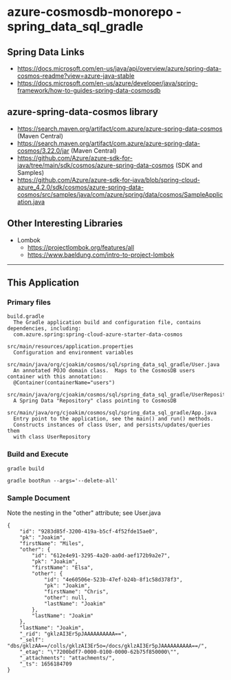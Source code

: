 # azure-cosmosdb-monorepo - spring_data_sql_gradle

## Spring Data Links

- https://docs.microsoft.com/en-us/java/api/overview/azure/spring-data-cosmos-readme?view=azure-java-stable
- https://docs.microsoft.com/en-us/azure/developer/java/spring-framework/how-to-guides-spring-data-cosmosdb


## azure-spring-data-cosmos library

- https://search.maven.org/artifact/com.azure/azure-spring-data-cosmos   (Maven Central)
- https://search.maven.org/artifact/com.azure/azure-spring-data-cosmos/3.22.0/jar  (Maven Central)
- https://github.com/Azure/azure-sdk-for-java/tree/main/sdk/cosmos/azure-spring-data-cosmos  (SDK and Samples)
- https://github.com/Azure/azure-sdk-for-java/blob/spring-cloud-azure_4.2.0/sdk/cosmos/azure-spring-data-cosmos/src/samples/java/com/azure/spring/data/cosmos/SampleApplication.java

## Other Interesting Libraries

- Lombok
  - https://projectlombok.org/features/all
  - https://www.baeldung.com/intro-to-project-lombok

---

## This Application

### Primary files

```
build.gradle
  The Gradle application build and configuration file, contains dependencies, including:
  com.azure.spring:spring-cloud-azure-starter-data-cosmos

src/main/resources/application.properties
  Configuration and environment variables

src/main/java/org/cjoakim/cosmos/sql/spring_data_sql_gradle/User.java
  An annotated POJO domain class.  Maps to the CosmosDB users container with this annotation:
  @Container(containerName="users")

src/main/java/org/cjoakim/cosmos/sql/spring_data_sql_gradle/UserRepository.java
  A Spring Data "Repository" class pointing to CosmosDB

src/main/java/org/cjoakim/cosmos/sql/spring_data_sql_gradle/App.java
  Entry point to the application, see the main() and run() methods.
  Constructs instances of class User, and persists/updates/queries them
  with class UserRepository
```

### Build and Execute

```
gradle build

gradle bootRun --args='--delete-all'
```

### Sample Document

Note the nesting in the "other" attribute; see User.java

```
{
    "id": "9283d85f-3200-419a-b5cf-4f52fde15ae0",
    "pk": "Joakim",
    "firstName": "Miles",
    "other": {
        "id": "612e4e91-3295-4a20-aa0d-aef172b9a2e7",
        "pk": "Joakim",
        "firstName": "Elsa",
        "other": {
            "id": "4e60506e-523b-47ef-b24b-8f1c58d378f3",
            "pk": "Joakim",
            "firstName": "Chris",
            "other": null,
            "lastName": "Joakim"
        },
        "lastName": "Joakim"
    },
    "lastName": "Joakim",
    "_rid": "gklzAI3Er5pJAAAAAAAAAA==",
    "_self": "dbs/gklzAA==/colls/gklzAI3Er5o=/docs/gklzAI3Er5pJAAAAAAAAAA==/",
    "_etag": "\"7200bdf7-0000-0100-0000-62b75f850000\"",
    "_attachments": "attachments/",
    "_ts": 1656184709
}
```